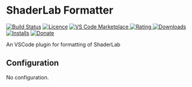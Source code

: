 # ShaderLab Formatter

[![Build Status](https://travis-ci.com/litefeel/ShaderLabFormatter.svg?branch=master)](https://travis-ci.com/litefeel/ShaderLabFormatter)
[![Licence](https://img.shields.io/github/license/litefeel/ShaderLabFormatter.svg)](https://github.com/litefeel/ShaderLabFormatter)
[![VS Code Marketplace](https://vsmarketplacebadge.apphb.com/version-short/LiteFeel.shaderlabformatter.svg) ![Rating](https://vsmarketplacebadge.apphb.com/rating-short/LiteFeel.shaderlabformatter.svg) ![Downloads](https://vsmarketplacebadge.apphb.com/downloads-short/LiteFeel.shaderlabformatter.svg) ![Installs](https://vsmarketplacebadge.apphb.com/installs-short/LiteFeel.shaderlabformatter.svg)](https://marketplace.visualstudio.com/items?itemName=LiteFeel.shaderlabformatter)
[![Donate](https://img.shields.io/badge/donate-paypal-brightgreen.svg)](https://www.paypal.me/litefeel)


An VSCode plugin for formatting of ShaderLab

## Configuration

No configuration.